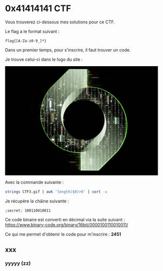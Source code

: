 # 0x41414141 CTF

Vous trouverez ci-dessous mes solutions pour ce CTF.  
  
Le flag a le format suivant :
```
flag{[A-Za-z0-9_]*}
```

Dans un premier temps, pour s'inscrire, il faut trouver un code.

Je trouve celui-ci dans le logo du site :

<p align="center">
  <img src="https://raw.githubusercontent.com/Zyrfex/CTF/main/2021/0x41414141%20CTF/Inscription/CTF3.gif" alt="Logo" align="center">
</p>

Avec la commande suivante :

```bash
strings CTF3.gif | awk 'length($0)>9' | sort -u
```

Je récupère la châine suivante :

```
;secret: 100110010011
```

Ce code binaire est converti en décimal via la suite suivant : https://www.binary-code.org/binary/16bit/0000100110010011/

Ce qui me permet d'obtenir le code pour m'inscrire : **2451**

## xxx

### yyyyy (zz)
